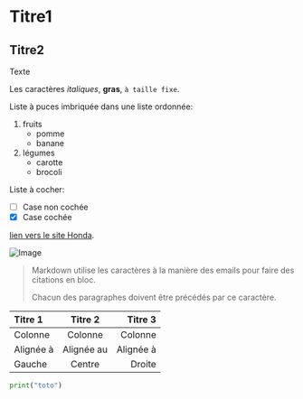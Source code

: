 # Titre1
## Titre2
Texte

Les caractères _italiques_, **gras**, `à taille fixe`.

Liste à puces imbriquée dans une liste ordonnée:

  1. fruits
     * pomme
     * banane
  2. légumes
     - carotte
     - brocoli

Liste à cocher:
 - [ ] Case non cochée
 - [x] Case cochée

[lien vers le site Honda](https://auto.honda.fr/).

![Image](https://images.caradisiac.com/images/6/9/1/7/196917/S1-honda-civic-type-r-fn2-2007-2010-le-vaisseau-spatial-hurlant-des-8-500-eur-719386.jpg "icon")

> Markdown utilise les caractères à la manière des emails pour faire des citations en bloc.
>
> Chacun des paragraphes doivent être précédés par ce caractère.

| Titre 1       |     Titre 2     |        Titre 3 |
| :------------ | :-------------: | -------------: |
| Colonne       |     Colonne     |        Colonne |
| Alignée à     |   Alignée au    |      Alignée à |
| Gauche        |     Centre      |         Droite |


```python
print("toto")
```
